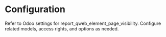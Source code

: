 # Configuration

Refer to Odoo settings for report_qweb_element_page_visibility. Configure related models, access rights, and options as needed.
